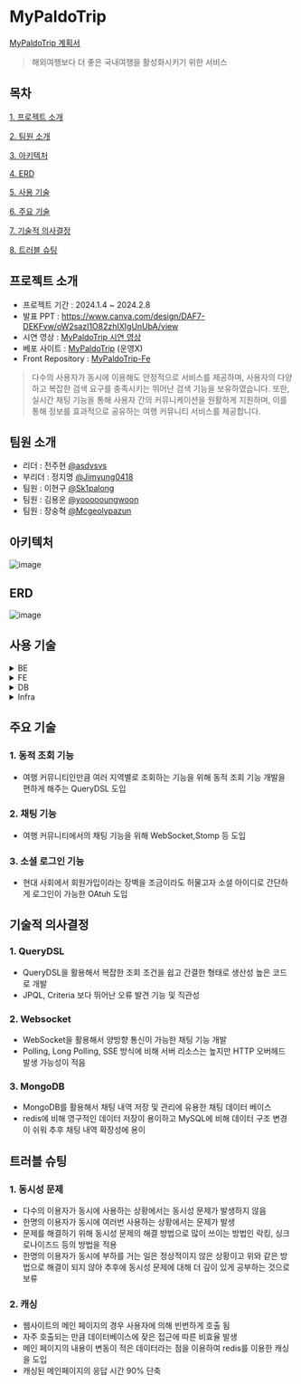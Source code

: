 # MyPaldoTrip
[MyPaldoTrip 계획서](https://teamsparta.notion.site/e53af96127f64955911960eb67482e95)
> 해외여행보다 더 좋은 국내여행을 활성화시키기 위한 서비스

## 목차
[1. 프로젝트 소개](#프로젝트-소개) 

[2. 팀원 소개](#팀원-소개)

[3. 아키텍처](#아키텍처)

[4. ERD](#erd)

[5. 사용 기술](#사용-기술)

[6. 주요 기술](#주요-기술)

[7. 기술적 의사결정](#기술적-의사결정)

[8. 트러블 슈팅](#트러블-슈팅)

## 프로젝트 소개

* 프로젝트 기간 : 2024.1.4 ~ 2024.2.8
* 발표 PPT : https://www.canva.com/design/DAF7-DEKFvw/oW2sazI1O82zhIXIgUnUbA/view
* 시연 영상 : [MyPaldoTrip 시연 영상]()
* 베포 사이트 : [MyPaldoTrip](https://www.mypaldotrip.site/) (운영X)
* Front Repository : [MyPaldoTrip-Fe](https://github.com/MyPaldoTrip/my-paldo-trip-fe)

> 다수의 사용자가 동시에 이용해도 안정적으로 서비스를 제공하며, 사용자의 다양하고 복잡한 검색 요구를 충족시키는 뛰어난 검색 기능을 보유하였습니다. 또한, 실시간 채팅 기능을 통해 사용자 간의 커뮤니케이션을 원활하게 지원하며, 이를 통해 정보를 효과적으로 공유하는 여행 커뮤니티 서비스를 제공합니다.

## 팀원 소개

* 리더 : 전주현 [@asdvsvs](https://github.com/asdvsvs)
* 부리더 : 정지명 [@Jimyung0418](https://github.com/jimyung0418)
* 팀원 : 이현구 [@Sk1palong](https://github.com/Sk1palong)
* 팀원 : 김용운 [@yoooooungwoon](https://github.com/yoooooungwoon)
* 팀원 : 장숭혁 [@Mcgeolypazun](https://github.com/Mcgeolypazun)

## 아키텍처
![image](https://github.com/MyPaldoTrip/my-paldo-trip-fe/assets/94377282/99753f56-1091-4906-951f-c8650e0b00c4)
## ERD
![image](https://github.com/MyPaldoTrip/my-paldo-trip-fe/assets/94377282/c7048f6e-398b-4bf9-8530-5701be4a8a4b)
## 사용 기술
<details>
    <summary>BE</summary>
  
* JAVA 17
* SpringBoot 3.2.1
* websocket
* queryDSL 5.0.0
* oauth

</details>

<details>
    <summary>FE</summary>
  
* Vue
* stompjs

</details>

<details>
    <summary>DB</summary>
  
* mysql 8.1
* h2
</details>

<details>
    <summary>Infra</summary>
  
* EC2
* S3
* RDS
* NGINX
* Github Action 
* Docker
</details>

## 주요 기술
### 1. 동적 조회 기능
- 여행 커뮤니티인만큼 여러 지역별로 조회하는 기능을 위해 동적 조회 기능 개발을 편하게 해주는 QueryDSL 도입
  
### 2. 채팅 기능
- 여행 커뮤니티에서의 채팅 기능을 위해 WebSocket,Stomp 등 도입

### 3. 소셜 로그인 기능
- 현대 사회에서 회원가입이라는 장벽을 조금이라도 허물고자 소셜 아이디로 간단하게 로그인이 가능한 OAtuh 도입


## 기술적 의사결정

### 1. QueryDSL
- QueryDSL을 활용해서 복잡한 조회 조건을 쉽고 간결한 형태로 생산성 높은 코드로 개발
- JPQL, Criteria 보다 뛰어난 오류 발견 기능 및 직관성

### 2. Websocket
- WebSocket을 활용해서 양방향 통신이 가능한 채팅 기능 개발
- Polling, Long Polling, SSE 방식에 비해 서버 리소스는 높지만 HTTP 오버헤드 발생 가능성이 적음

### 3. MongoDB
- MongoDB를 활용해서 채팅 내역 저장 및 관리에 유용한 채팅 데이터 베이스
- redis에 비해 영구적인 데이터 저장이 용이하고 MySQL에 비해 데이터 구조 변경이 쉬워 추후 채팅 내역 확장성에 용이

## 트러블 슈팅

### 1. 동시성 문제
- 다수의 이용자가 동시에 사용하는 상황에서는 동시성 문제가 발생하지 않음
- 한명의 이용자가 동시에 여러번 사용하는 상황에서는 문제가 발생
- 문제를 해결하기 위해 동시성 문제의 해결 방법으로 많이 쓰이는 방법인 락킹, 싱크로나이즈드 등의 방법을 적용
- 한명의 이용자가 동시에 부하를 거는 일은 정상적이지 않은 상황이고 위와 같은 방법으로 해결이 되지 않아 추후에 동시성 문제에 대해 더 깊이 있게 공부하는 것으로 보류

### 2. 캐싱
- 웹사이트의 메인 페이지의 경우 사용자에 의해 빈번하게 호출 됨
- 자주 호출되는 만큼 데이터베이스에 잦은 접근에 따른 비효율 발생
- 메인 페이지의 내용이 변동이 적은 데이터라는 점을 이용하여 redis를 이용한 캐싱을 도입
- 캐싱된 메인페이지의 응답 시간 90% 단축
